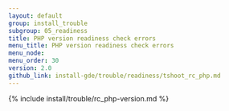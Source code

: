 ```yaml
---
layout: default
group: install_trouble
subgroup: 05_readiness
title: PHP version readiness check errors
menu_title: PHP version readiness check errors
menu_node: 
menu_order: 30
version: 2.0
github_link: install-gde/trouble/readiness/tshoot_rc_php.md
---
```


{% include install/trouble/rc_php-version.md %}